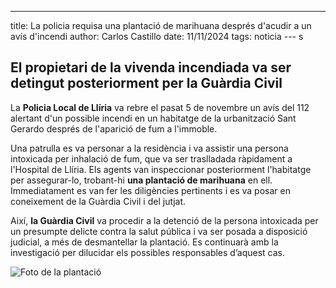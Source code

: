 ---
title: La policia requisa una plantació de marihuana després d'acudir a un avís d'incendi
author: Carlos Castillo
date: 11/11/2024
tags: noticia
--- s

## El propietari de la vivenda incendiada va ser detingut posteriorment per la Guàrdia Civil

La **Policia Local de Llíria** va rebre el pasat 5 de novembre un avís del 112 alertant d'un possible incendi en un habitatge de la urbanització Sant Gerardo després de l'aparició de fum a l'immoble.

Una patrulla es va personar a la residència i va assistir una persona intoxicada per inhalació de fum, que va ser traslladada ràpidament a l'Hospital de Llíria. Els agents van inspeccionar posteriorment l'habitatge per assegurar-lo, trobant-hi **una plantació de marihuana** en ell.  Immediatament es van fer les diligències pertinents i es va posar en coneixement de la Guàrdia Civil i del jutjat.

Així, **la Guàrdia Civil** va procedir a la detenció de la persona intoxicada per un presumpte delicte contra la salut pública i va ser posada a disposició judicial, a més de desmantellar la plantació. Es continuarà amb la investigació per dilucidar els possibles responsables d’aquest cas.


![Foto de la plantació](/assets/continguts/recursos/20241111plantacionmarihuanaincautada.jpg "Plantació de marihuana incautada en l’edifici siniestrat")